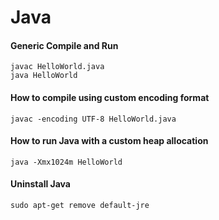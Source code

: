 # Java

#### Generic Compile and Run
```
javac HelloWorld.java
java HelloWorld
```

#### How to compile using custom encoding format
```
javac -encoding UTF-8 HelloWorld.java
```

#### How to run Java with a custom heap allocation
```
java -Xmx1024m HelloWorld
```

#### Uninstall Java
```
sudo apt-get remove default-jre
```
